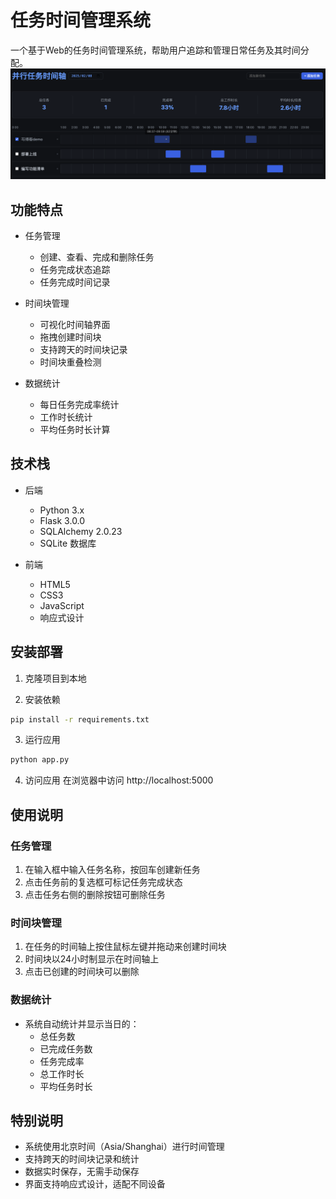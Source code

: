 # 任务时间管理系统

一个基于Web的任务时间管理系统，帮助用户追踪和管理日常任务及其时间分配。
![输入图片说明](./image.png)
## 功能特点

- 任务管理
  - 创建、查看、完成和删除任务
  - 任务完成状态追踪
  - 任务完成时间记录

- 时间块管理
  - 可视化时间轴界面
  - 拖拽创建时间块
  - 支持跨天的时间块记录
  - 时间块重叠检测

- 数据统计
  - 每日任务完成率统计
  - 工作时长统计
  - 平均任务时长计算

## 技术栈

- 后端
  - Python 3.x
  - Flask 3.0.0
  - SQLAlchemy 2.0.23
  - SQLite 数据库

- 前端
  - HTML5
  - CSS3
  - JavaScript
  - 响应式设计

## 安装部署

1. 克隆项目到本地

2. 安装依赖
```bash
pip install -r requirements.txt
```

3. 运行应用
```bash
python app.py
```

4. 访问应用
在浏览器中访问 http://localhost:5000

## 使用说明

### 任务管理
1. 在输入框中输入任务名称，按回车创建新任务
2. 点击任务前的复选框可标记任务完成状态
3. 点击任务右侧的删除按钮可删除任务

### 时间块管理
1. 在任务的时间轴上按住鼠标左键并拖动来创建时间块
2. 时间块以24小时制显示在时间轴上
3. 点击已创建的时间块可以删除

### 数据统计
- 系统自动统计并显示当日的：
  - 总任务数
  - 已完成任务数
  - 任务完成率
  - 总工作时长
  - 平均任务时长

## 特别说明

- 系统使用北京时间（Asia/Shanghai）进行时间管理
- 支持跨天的时间块记录和统计
- 数据实时保存，无需手动保存
- 界面支持响应式设计，适配不同设备
